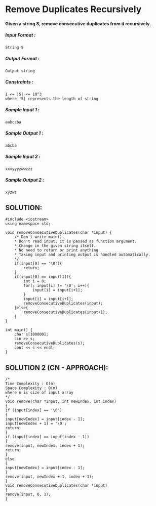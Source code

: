 # Remove Duplicates Recursively


#### Given a string S, remove consecutive duplicates from it recursively.

##### Input Format :

```
String S

```

##### Output Format :

```
Output string

```

##### Constraints :

```
1 <= |S| <= 10^3
where |S| represents the length of string

```

##### Sample Input 1 :

```
aabccba

```

##### Sample Output 1 :

```
abcba

```

##### Sample Input 2 :

```
xxxyyyzwwzzz

```

##### Sample Output 2 :

```
xyzwz
```
## SOLUTION:

    #include <iostream>
    using namespace std;
    
    void removeConsecutiveDuplicates(char *input) {
    	/* Don't write main().
    	* Don't read input, it is passed as function argument.    
    	* Change in the given string itself.
    	* No need to return or print anything
    	* Taking input and printing output is handled automatically.
    	*/
        if(input[0] == '\0'){
            return;
        }
        if(input[0] == input[1]){
            int i = 0;
            for(; input[i] != '\0'; i++){
                input[i] = input[i+1];
            }
            input[i] = input[i+1];
            removeConsecutiveDuplicates(input);
        }else{
            removeConsecutiveDuplicates(input+1);
        }
    }
    
    int main() {
        char s[100000];
        cin >> s;
        removeConsecutiveDuplicates(s);
        cout << s << endl;
    }
## SOLUTION 2 (CN - APPROACH):

    /*
    Time Complexity : O(n)
    Space Complexity : O(n)
    where n is size of input array
    */
    void remove(char *input, int newIndex, int index)
    {
    if (input[index] == '\0')
    {
    input[newIndex] = input[index - 1];
    input[newIndex + 1] = '\0';
    return;
    }
    if (input[index] == input[index - 1])
    {
    remove(input, newIndex, index + 1);
    return;
    }
    else
    {
    input[newIndex] = input[index - 1];
    }
    remove(input, newIndex + 1, index + 1);
    }
    void removeConsecutiveDuplicates(char *input)
    {
    remove(input, 0, 1);
    }
